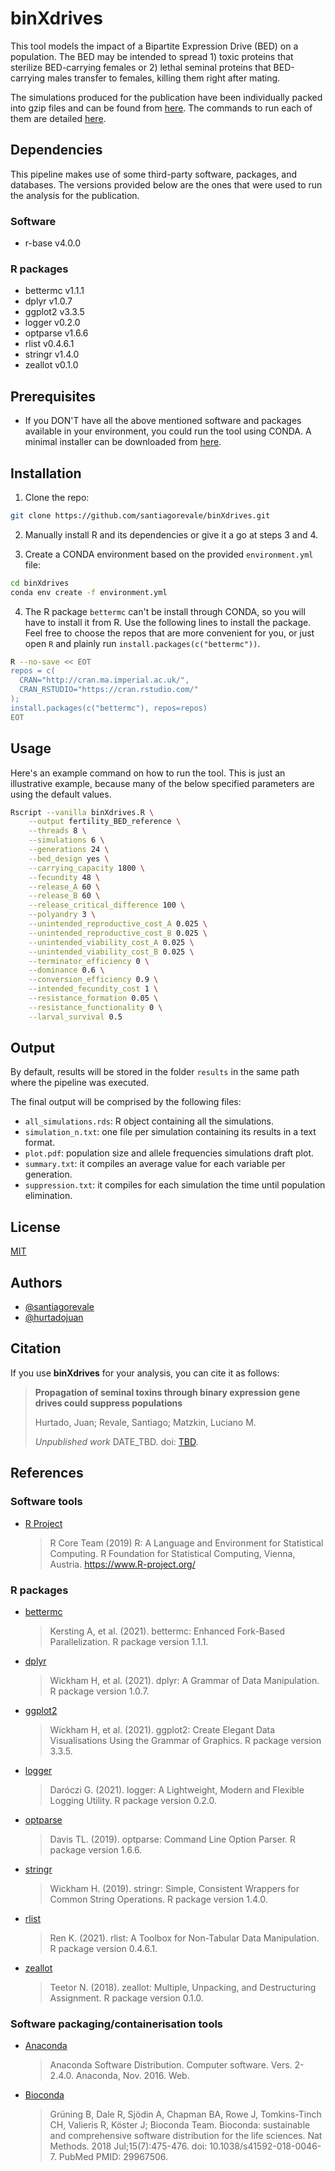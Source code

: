 # binXdrives

This tool models the impact of a Bipartite Expression Drive (BED) on a population. The BED may be intended to spread 1) toxic proteins that sterilize BED-carrying females or 2) lethal seminal proteins that BED-carrying males transfer to females, killing them right after mating.

The simulations produced for the publication have been individually packed into gzip files and can be found from [here](simulations/paper/). The commands to run each of them are detailed [here](simulations.md).


## Dependencies

This pipeline makes use of some third-party software, packages, and databases. The versions provided below are the ones that were used to run the analysis for the publication.

### Software

- r-base v4.0.0

### R packages

- bettermc v1.1.1
- dplyr v1.0.7
- ggplot2 v3.3.5
- logger v0.2.0
- optparse v1.6.6
- rlist v0.4.6.1 
- stringr v1.4.0
- zeallot v0.1.0


## Prerequisites

- If you DON'T have all the above mentioned software and packages available in your environment, you could run the tool using CONDA. A minimal installer can be downloaded from [here](https://docs.conda.io/en/latest/miniconda.html).


## Installation

1. Clone the repo:

```bash
git clone https://github.com/santiagorevale/binXdrives.git
```

2. Manually install R and its dependencies or give it a go at steps 3 and 4.

3. Create a CONDA environment based on the provided `environment.yml` file:

```bash
cd binXdrives
conda env create -f environment.yml
```

4. The R package `bettermc` can't be install through CONDA, so you will have to install it from R. Use the following lines to install the package. Feel free to choose the repos that are more convenient for you, or just open `R` and plainly run `install.packages(c("bettermc"))`.

```bash
R --no-save << EOT
repos = c(
  CRAN="http://cran.ma.imperial.ac.uk/",
  CRAN_RSTUDIO="https://cran.rstudio.com/"
);
install.packages(c("bettermc"), repos=repos)
EOT
```

## Usage

Here's an example command on how to run the tool. This is just an illustrative example, because many of the below specified parameters are using the default values.

```bash
Rscript --vanilla binXdrives.R \
    --output fertility_BED_reference \
    --threads 8 \
    --simulations 6 \
    --generations 24 \
    --bed_design yes \
    --carrying_capacity 1800 \
    --fecundity 48 \
    --release_A 60 \
    --release_B 60 \
    --release_critical_difference 100 \
    --polyandry 3 \
    --unintended_reproductive_cost_A 0.025 \
    --unintended_reproductive_cost_B 0.025 \
    --unintended_viability_cost_A 0.025 \
    --unintended_viability_cost_B 0.025 \
    --terminator_efficiency 0 \
    --dominance 0.6 \
    --conversion_efficiency 0.9 \
    --intended_fecundity_cost 1 \
    --resistance_formation 0.05 \
    --resistance_functionality 0 \
    --larval_survival 0.5
```


## Output

By default, results will be stored in the folder `results` in the same path where the pipeline was executed.

The final output will be comprised by the following files:

- `all_simulations.rds`: R object containing all the simulations.
- `simulation_n.txt`: one file per simulation containing its results in a text format.
- `plot.pdf`: population size and allele frequencies simulations draft plot.
- `summary.txt`: it compiles an average value for each variable per generation.
- `suppression.txt`: it compiles for each simulation the time until population elimination.


## License

[MIT](LICENSE)


## Authors

- [@santiagorevale](https://github.com/santiagorevale)
- [@hurtadojuan](https://github.com/hurtadojuan)


## Citation

If you use **binXdrives** for your analysis, you can cite it as follows:

> **Propagation of seminal toxins through binary expression gene drives could suppress populations**
>
> Hurtado, Juan; Revale, Santiago; Matzkin, Luciano M.
>
> _Unpublished work_ DATE_TBD. doi: [TBD]().


## References

### Software tools

* [R Project](https://www.r-project.org/)
    > R Core Team (2019) R: A Language and Environment for Statistical Computing. R Foundation for Statistical Computing, Vienna, Austria. https://www.R-project.org/

### R packages

* [bettermc](https://cran.r-project.org/package=bettermc)
    > Kersting A, et al. (2021). bettermc: Enhanced Fork-Based Parallelization. R package version 1.1.1.

* [dplyr](https://cran.r-project.org/package=dplyr)
    > Wickham H, et al. (2021). dplyr: A Grammar of Data Manipulation. R package version 1.0.7.

* [ggplot2](https://cran.r-project.org/package=ggplot2)
    > Wickham H, et al. (2021). ggplot2: Create Elegant Data Visualisations Using the Grammar of Graphics. R package version 3.3.5.

* [logger](https://cran.r-project.org/package=logger)
    > Daróczi G. (2021). logger: A Lightweight, Modern and Flexible Logging Utility. R package version 0.2.0.

* [optparse](https://CRAN.R-project.org/package=optparse)
    > Davis TL. (2019). optparse: Command Line Option Parser. R package version 1.6.6.

* [stringr](https://CRAN.R-project.org/package=stringr)
    > Wickham H. (2019). stringr: Simple, Consistent Wrappers for Common String Operations. R package version 1.4.0.

* [rlist](https://cran.r-project.org/package=rlist)
    > Ren K. (2021). rlist: A Toolbox for Non-Tabular Data Manipulation. R package version 0.4.6.1.

* [zeallot](https://cran.r-project.org/package=zeallot)
    > Teetor N. (2018). zeallot: Multiple, Unpacking, and Destructuring Assignment. R package version 0.1.0.

### Software packaging/containerisation tools

* [Anaconda](https://anaconda.com)
    > Anaconda Software Distribution. Computer software. Vers. 2-2.4.0. Anaconda, Nov. 2016. Web.

* [Bioconda](https://pubmed.ncbi.nlm.nih.gov/29967506/)
    > Grüning B, Dale R, Sjödin A, Chapman BA, Rowe J, Tomkins-Tinch CH, Valieris R, Köster J; Bioconda Team. Bioconda: sustainable and comprehensive software distribution for the life sciences. Nat Methods. 2018 Jul;15(7):475-476. doi: 10.1038/s41592-018-0046-7. PubMed PMID: 29967506.
